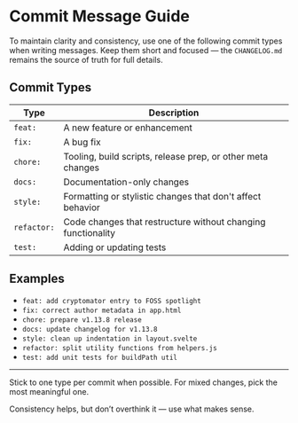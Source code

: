 # Commit Message Guide

To maintain clarity and consistency, use one of the following commit types when writing messages. Keep them short and focused — the `CHANGELOG.md` remains the source of truth for full details.

## Commit Types

| Type        | Description                                                  |
| ----------- | ------------------------------------------------------------ |
| `feat:`     | A new feature or enhancement                                 |
| `fix:`      | A bug fix                                                    |
| `chore:`    | Tooling, build scripts, release prep, or other meta changes  |
| `docs:`     | Documentation-only changes                                   |
| `style:`    | Formatting or stylistic changes that don't affect behavior   |
| `refactor:` | Code changes that restructure without changing functionality |
| `test:`     | Adding or updating tests                                     |

## Examples

- `feat: add cryptomator entry to FOSS spotlight`
- `fix: correct author metadata in app.html`
- `chore: prepare v1.13.8 release`
- `docs: update changelog for v1.13.8`
- `style: clean up indentation in layout.svelte`
- `refactor: split utility functions from helpers.js`
- `test: add unit tests for buildPath util`

---

Stick to one type per commit when possible. For mixed changes, pick the most meaningful one.

Consistency helps, but don’t overthink it — use what makes sense.
